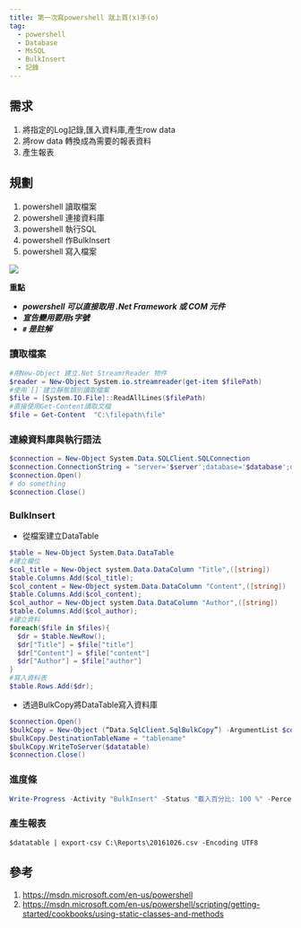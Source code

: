 ```yaml
---
title: 第一次寫powershell 就上首(x)手(o)
tag:
  - powershell
  - Database
  - MsSQL
  - BulkInsert
  - 記錄
---
```

## 需求
1. 將指定的Log記錄,匯入資料庫,產生row data
2. 將row data 轉換成為需要的報表資料
3. 產生報表

## 規劃
1. powershell 讀取檔案
2. powershell 連接資料庫
3. powershell 執行SQL
4. powershell 作BulkInsert
5. powershell 寫入檔案

![](/images/102216_095355_PM.jpg)

**重點**
- ***powershell 可以直接取用 .Net Framework 或 COM 元件***
- ***宣告變用要用`$`字號***
- ***`#` 是註解***

### 讀取檔案
```powershell
#用New-Object 建立.Net StreamrReader 物件
$reader = New-Object System.io.streamreader(get-item $filePath)
#使用`[]`建立靜態類別讀取檔案
$file = [System.IO.File]::ReadAllLines($filePath)  
#直接使用Get-Content讀取文檔
$file = Get-Content  "C:\filepath\file"
```
### 連線資料庫與執行語法
```powershell
$connection = New-Object System.Data.SQLClient.SQLConnection
$connection.ConnectionString = "server='$server';database='$database';uid='$user'; pwd='$pwd';Integrated Security=False;"
$connection.Open()
# do something 
$connection.Close()
```
### BulkInsert
- 從檔案建立DataTable

```powershell
$table = New-Object System.Data.DataTable
#建立欄位
$col_title = New-Object system.Data.DataColumn "Title",([string])
$table.Columns.Add($col_title);
$col_content = New-Object system.Data.DataColumn "Content",([string])
$table.Columns.Add($col_content);
$col_author = New-Object system.Data.DataColumn "Author",([string])
$table.Columns.Add($col_author);
#建立資料
foreach($file in $files){
  $dr = $table.NewRow();
  $dr["Title"] = $file["title"]
  $dr["Content"] = $file["content"]
  $dr["Author"] = $file["author"]
}
#寫入資料表
$table.Rows.Add($dr);
```

- 透過BulkCopy將DataTable寫入資料庫 

```powershell
$connection.Open()
$bulkCopy = New-Object (“Data.SqlClient.SqlBulkCopy”) -ArgumentList $connection
$bulkCopy.DestinationTableName = "tablename"
$bulkCopy.WriteToServer($datatable)
$connection.Close()
```

### 進度條
```powershell
Write-Progress -Activity "BulkInsert" -Status "載入百分比: 100 %" -PercentComplete 100;
```

### 產生報表

```
$datatable | export-csv C:\Reports\20161026.csv -Encoding UTF8
```



## 參考
1. https://msdn.microsoft.com/en-us/powershell
2. https://msdn.microsoft.com/en-us/powershell/scripting/getting-started/cookbooks/using-static-classes-and-methods
